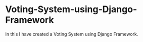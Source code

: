 # Voting-System-using-Django-Framework
In this I have created a Voting System using Django Framework.
